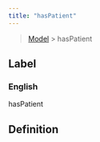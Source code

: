 ```yaml
---
title: "hasPatient"
---
```


> [Model](./../) > hasPatient

## Label

### English
hasPatient


## Definition
    


    
